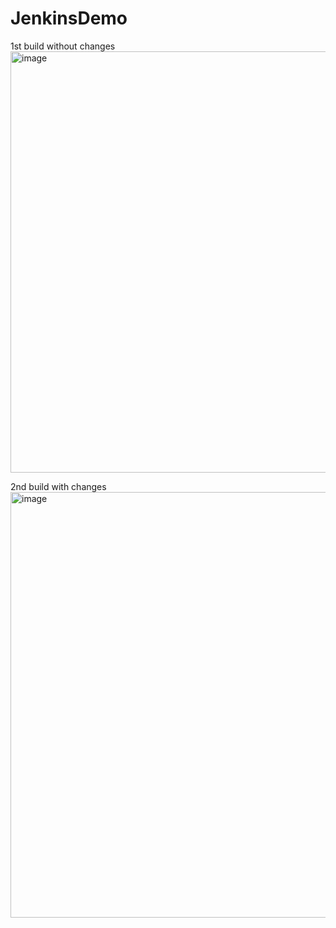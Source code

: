 # JenkinsDemo

1st build without changes<br>
<img width="674" alt="image" src="https://user-images.githubusercontent.com/62415768/212399185-193293ee-d887-4bcf-aa49-300716f2169e.png">

2nd build with changes<br>
<img width="681" alt="image" src="https://user-images.githubusercontent.com/62415768/212399276-62151eb5-1489-4881-b597-6d048bb8ead4.png">
